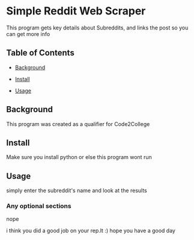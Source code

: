 # Simple Reddit Web Scraper

This program gets key details about Subreddits, and links the post so you can get more info

## Table of Contents

- [Background](#background)

- [Install](#install)

- [Usage](#usage)

## Background

This program was created as a qualifier for Code2College

## Install

Make sure you install python or else this program wont run

## Usage

simply enter the subreddit's name and look at the results

### Any optional sections
nope

i think you did a good job on your rep.lt :) hope you have a good day